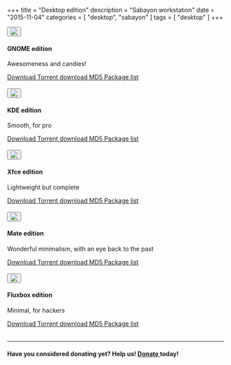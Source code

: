 +++
title = "Desktop edition"
description = "Sabayon workstation"
date = "2015-11-04"
categories = [ "desktop", "sabayon" ]
tags = [
    "desktop"
]
+++

<style>
.row {
  padding-bottom:4px !important;
}
</style>





<div class="row">
<div class="col-md-2">
<button type="button" class="btn btn-circle btn-xl"><img src="/img/gnome-logo.png"
class="img-responsive"></button></div>
<div class="col-md-10">
<h4>GNOME edition</h4>
<p>Awesomeness and candies!</p>
<p>
<a class="btn btn-primary btn-xs" href="http://dl.sabayon.org/iso/monthly/Sabayon_Linux_16.07_amd64_GNOME.iso" role="button"><i class="fa fa-download"></i> Download </a>
<a class="btn btn-primary btn-xs" href="http://dl.sabayon.org/iso/monthly/Sabayon_Linux_16.07_amd64_GNOME.iso.torrent" role="button"><i class="fa fa-magnet"></i> Torrent download </a>
<a class="btn btn-primary btn-xs" href="http://dl.sabayon.org/iso/monthly/Sabayon_Linux_16.07_amd64_GNOME.iso.md5" role="button"><i class="fa fa-check-square"></i> MD5 </a>
<a class="btn btn-primary btn-xs" href="http://dl.sabayon.org/iso/monthly/Sabayon_Linux_16.07_amd64_GNOME.iso.pkglist" role="button"><i class="fa fa-list"></i> Package list </a>
</p>
</div>

</div>
<div class="row">
<div class="col-md-2">
<button type="button" class="btn btn-circle btn-xl"><img src="/img/kde-logo.png" class="img-responsive"></button></div>
<div class="col-md-10">
<h4>KDE edition</h4>
<p>Smooth, for pro</p>
<p>
<a class="btn btn-primary btn-xs" href="http://dl.sabayon.org/iso/monthly/Sabayon_Linux_16.07_amd64_KDE.iso" role="button"><i class="fa fa-download"></i> Download </a>
<a class="btn btn-primary btn-xs" href="http://dl.sabayon.org/iso/monthly/Sabayon_Linux_16.07_amd64_KDE.iso.torrent" role="button"><i class="fa fa-magnet"></i> Torrent download </a>
<a class="btn btn-primary btn-xs" href="http://dl.sabayon.org/iso/monthly/Sabayon_Linux_16.07_amd64_KDE.iso.md5" role="button"><i class="fa fa-check-square"></i> MD5 </a>
<a class="btn btn-primary btn-xs" href="http://dl.sabayon.org/iso/monthly/Sabayon_Linux_16.07_amd64_KDE.iso.pkglist" role="button"><i class="fa fa-list"></i> Package list </a>
</p>
</div>

</div>
<div class="row">
<div class="col-md-2">
<button type="button" class="btn btn-circle  btn-xl"><img src="/img/xfce-logo.png" class="img-responsive"></button>
</div>
<div class="col-md-10">
<h4>Xfce edition</h4>

<p>Lightweight but complete</p>
<p>
<a class="btn btn-primary btn-xs" href="http://dl.sabayon.org/iso/monthly/Sabayon_Linux_16.07_amd64_Xfce.iso" role="button"><i class="fa fa-download"></i> Download </a>
<a class="btn btn-primary btn-xs" href="http://dl.sabayon.org/iso/monthly/Sabayon_Linux_16.07_amd64_Xfce.iso.torrent" role="button"><i class="fa fa-magnet"></i> Torrent download </a>
<a class="btn btn-primary btn-xs" href="http://dl.sabayon.org/iso/monthly/Sabayon_Linux_16.07_amd64_Xfce.iso.md5" role="button"><i class="fa fa-check-square"></i> MD5 </a>
<a class="btn btn-primary btn-xs" href="http://dl.sabayon.org/iso/monthly/Sabayon_Linux_16.07_amd64_Xfce.iso.pkglist" role="button"><i class="fa fa-list"></i> Package list </a>
</p>
</div>
</div>

<div class="row">
<div class="col-md-2">
<button type="button" class="btn btn-circle btn-xl"><img src="/img/mate-logo.png" class="img-responsive"></button>
</div>
<div class="col-md-10">
<h4>Mate edition</h4>
<p>Wonderful minimalism, with an eye back to the past</p>
<p>
<a class="btn btn-primary btn-xs" href="http://dl.sabayon.org/iso/monthly/Sabayon_Linux_16.07_amd64_MATE.iso" role="button"><i class="fa fa-download"></i> Download </a>
<a class="btn btn-primary btn-xs" href="http://dl.sabayon.org/iso/monthly/Sabayon_Linux_16.07_amd64_MATE.iso.torrent" role="button"><i class="fa fa-magnet"></i> Torrent download </a>
<a class="btn btn-primary btn-xs" href="http://dl.sabayon.org/iso/monthly/Sabayon_Linux_16.07_amd64_MATE.iso.md5" role="button"><i class="fa fa-check-square"></i> MD5 </a>
<a class="btn btn-primary btn-xs" href="http://dl.sabayon.org/iso/monthly/Sabayon_Linux_16.07_amd64_MATE.iso.pkglist" role="button"><i class="fa fa-list"></i> Package list </a>
</p>
</div>
</div>

<div class="row">
<div class="col-md-2">
<button type="button" class="btn btn-circle btn-xl"><img src="/img/fluxbox-logo.png" class="img-responsive"></button></div>
<div class="col-md-10">
<h4>Fluxbox edition</h4>
<p>Minimal, for hackers</p>
<p>
<a class="btn btn-primary btn-xs" href="http://dl.sabayon.org/iso/monthly/Sabayon_Linux_16.07_amd64_Minimal.iso" role="button"><i class="fa fa-download"></i> Download </a>
<a class="btn btn-primary btn-xs" href="http://dl.sabayon.org/iso/monthly/Sabayon_Linux_16.07_amd64_Minimal.iso.torrent" role="button"><i class="fa fa-magnet"></i> Torrent download </a>
<a class="btn btn-primary btn-xs" href="http://dl.sabayon.org/iso/monthly/Sabayon_Linux_16.07_amd64_Minimal.iso.md5" role="button"><i class="fa fa-check-square"></i> MD5 </a>
<a class="btn btn-primary btn-xs" href="http://dl.sabayon.org/iso/monthly/Sabayon_Linux_16.07_amd64_Minimal.iso.pkglist" role="button"><i class="fa fa-list"></i> Package list </a>
</p>
</div>
</div>

<hr>
<h4>Have you considered donating yet? Help us! <a class="btn btn-danger btn-xs" href="/donate" role="button"><i class="fa fa-heart"></i> Donate </a> today!</h4>
